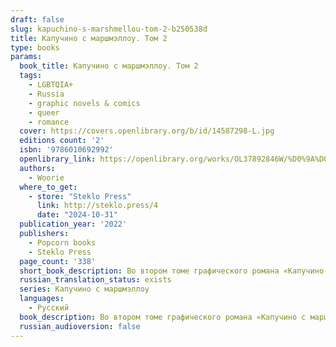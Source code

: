 ```yaml
---
draft: false
slug: kapuchino-s-marshmellou-tom-2-b250538d
title: Капучино с маршмэллоу. Том 2
type: books
params:
  book_title: Капучино с маршмэллоу. Том 2
  tags:
    - LGBTQIA+
    - Russia
    - graphic novels & comics
    - queer
    - romance
  cover: https://covers.openlibrary.org/b/id/14587298-L.jpg
  editions count: '2'
  isbn: '9786010692992'
  openlibrary_link: https://openlibrary.org/works/OL37892846W/%D0%9A%D0%B0%D0%BF%D1%83%D1%87%D0%B8%D0%BD%D0%BE_%D1%81_%D0%BC%D0%B0%D1%80%D1%88%D0%BC%D1%8D%D0%BB%D0%BB%D0%BE%D1%83._%D0%A2%D0%BE%D0%BC_2
  authors:
    - Woorie
  where_to_get:
    - store: "Steklo Press"
      link: http://steklo.press/4
      date: "2024-10-31"
  publication_year: '2022'
  publishers:
    - Popcorn books
    - Steklo Press
  page_count: '338'
  short_book_description: Во втором томе графического романа «Капучино с маршмэллоу» Рэю и его друзьям предстоит не только сдать выпускные экзамены, но и определиться, кем они хотят стать в будущем…
  russian_translation_status: exists
  series: Капучино с маршмэллоу
  languages:
    - Русский
  book_description: Во втором томе графического романа «Капучино с маршмэллоу» Рэю и его друзьям предстоит не только сдать выпускные экзамены, но и определиться, кем они хотят стать в будущем. Вас ждет еще больше историй из жизни очаровательной группы закадычных друзей, сдобренной ароматом свежесваренного капучино с маршмэллоу.
  russian_audioversion: false
---
```


